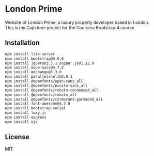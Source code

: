 # London Prime

Website of London Prime, a luxury property developer based in London. This is my Capstone project for the Coursera Bootstrap 4 course.
## Installation

```bash
npm install lite-server
npm install bootstrap@4.0.0
npm install jquery@3.3.1 popper.js@1.12.9
npm install node-sass@4.7.2 
npm install onchange@3.3.0
npm install parallelshell@3.0.1
npm install @openfonts/open-sans_all
npm install @openfonts/nunito-sans_all
npm install @openfonts/roboto-condensed_all
npm install @openfonts/roboto_all
npm install @openfonts/cormorant-garamond_all
npm install font-awesome@4.7.0
npm install bootstrap-social
npm install luxy.js
npm install express
npm install ejs
```
## License
[MIT](https://choosealicense.com/licenses/mit/)